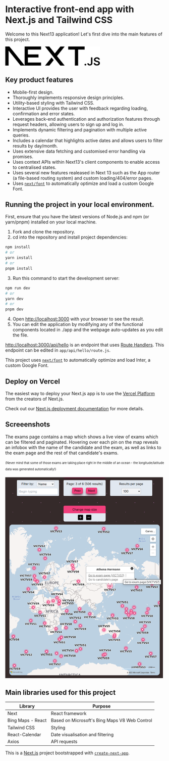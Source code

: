 # Interactive front-end app with Next.js and Tailwind CSS

Welcome to this Next13 application! Let's first dive into the main features of this project.

<img src='./public/images/next.svg' width=300>
 
## Key product features

- Mobile-first design.
- Thoroughly implements responsive design principles.
- Utility-based styling with Tailwind CSS.
- Interactive UI provides the user with feedback regarding loading, confirmation and error states.
- Leverages back-end authentication and authorization features through request headers, allowing users to sign up and log in.
- Implements dynamic filtering and pagination with multiple active queries.
- Includes a calendar that highlights active dates and allows users to filter results by day/month.
- Uses extensive data fetching and customised error handling via promises.
- Uses context APIs within Next13's client components to enable access to centralised states.
- Uses several new features realeased in Next 13 such as the App router (a file-based routing system) and custom loading/404/error pages.
- Uses [`next/font`](https://nextjs.org/docs/basic-features/font-optimization) to automatically optimize and load a custom Google Font.


## Running the project in your local environment.

First, ensure that you have the latest versions of Node.js and npm (or yarn/pnpm) installed on your local machine.

1) Fork and clone the repository.
2) cd into the repository and install project dependencies:
```bash
npm install
# or
yarn install
# or
pnpm install
```

3) Run this command to start the development server:

```bash
npm run dev
# or
yarn dev
# or
pnpm dev
```

4) Open [http://localhost:3000](http://localhost:3000) with your browser to see the result.
5) You can edit the application by modifying any of the functional components located in ./app and the webpage auto-updates as you edit the file.

[http://localhost:3000/api/hello](http://localhost:3000/api/hello) is an endpoint that uses [Route Handlers](https://beta.nextjs.org/docs/routing/route-handlers). This endpoint can be edited in `app/api/hello/route.js`.

This project uses [`next/font`](https://nextjs.org/docs/basic-features/font-optimization) to automatically optimize and load Inter, a custom Google Font.

## Deploy on Vercel

The easiest way to deploy your Next.js app is to use the [Vercel Platform](https://vercel.com/new?utm_medium=default-template&filter=next.js&utm_source=create-next-app&utm_campaign=create-next-app-readme) from the creators of Next.js.

Check out our [Next.js deployment documentation](https://nextjs.org/docs/deployment) for more details.

## Screeenshots
The exams page contains a map which shows a live view of exams which can be filtered and paginated. Hovering over each pin on the map reveals an infobox with the name of the candidate and the exam, as well as links to the exam page and the rest of that candidate's exams.

<sub><sup>(Never mind that some of those exams are taking place right in the middle of an ocean - the longitude/latitude data was generated automatically!)

<img src='./public/images/map.png' width=500>

## Main libraries used for this project
Library | Purpose
--- | ---
Next | React framework
Bing Maps - React | Based on Microsoft's Bing Maps V8 Web Control
Tailwind CSS | Styling
React-Calendar | Date visualisation and filtering
Axios | API requests

This is a [Next.js](https://nextjs.org/) project bootstrapped with [`create-next-app`](https://github.com/vercel/next.js/tree/canary/packages/create-next-app).